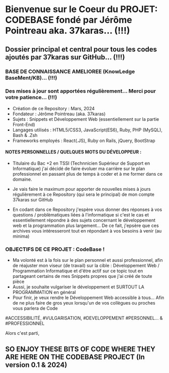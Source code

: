 # Bienvenue sur le Coeur du PROJET: CODEBASE fondé par Jérôme Pointreau aka. 37karas... (!!!)

## Dossier principal et central pour tous les codes ajoutés par 37karas sur GitHub... (!!!)

### BASE DE CONNAISSANCE AMELIOREE (KnowLedge BaseMent/KB)... (!!!)

### Des mises à jour sont apportées régulièrement... Merci pour votre patience... (!!!)

- Création de ce Repository : Mars, 2024
- Fondateur : Jérôme Pointreau (aka. 37karas)
- Sujets : Snippets et Développement Web (essentiellement sur la partie Front-End)
- Langages utilisés : HTML5/CSS3, JavaScript(ES6), Ruby, PHP (MySQL), Bash & .Zsh
- Frameworks employés : React(.JS), Ruby on Rails, jQuery, BootStrap

#### NOTES PERSONNELLES / QUELQUES MOTS DU DÉVELOPPEUR :

- Titulaire du Bac +2 en TSSI (Technnicien Supérieur de Support en Informatique) j'ai décidé de faire évoluer ma carrière sur le plan professionnel en passant plus de temps à coder et à me former dans ce domaine.
- Je vais faire le maximum pour apporter de nouvelles mises à jours régulièrement à ce Repository (qui sera le principal) de mon compte 37karas sur GitHub

- En codant dans ce Repository j'espère vous donner des réponses à vos questions / problèmatiques liées à l'informatique si c'est le cas et essentiellement répondre à des sujets concernant le développement web et la programmation plus largement... De ce fait, j'epsère que ces archives vous intéresseront tout en répondant à vos besoins à venir (au minima)

### OBJECTIFS DE CE PROJET : CodeBase !

- Ma volonté est à la fois sur le plan personnel et aussi professionnel, afin de réajuster mon viseur (de travail) sur la cible : Développement Web / Programmation Informatique et d'être actif sur ce topic tout en partageant certains de mes Snippets propres que j'ai créé de toute pièce
- Aussi, je souhaite vulgariser le développement et SURTOUT LA PROGRAMMATION en général
- Pour finir, je veux rendre le Développement Web accessible à tous... Afin de ne plus faire de gros yeux lorsqu'un de vos collègues ou proches vous parlera de Code

#ACCESSIBILITÉ, #VULGARISATION, #DEVELOPPEMENT #PERSONNEL... & #PROFESSIONNEL

Alors c'est parti, 
## SO ENJOY THESE BITS OF CODE WHERE THEY ARE HERE ON THE CODEBASE PROJECT (In version 0.1 & 2024)